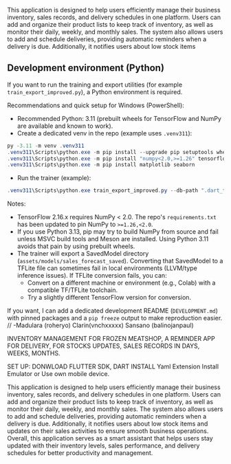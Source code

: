 This application is designed to help users efficiently manage their business inventory, sales records, and delivery schedules in one platform. 
Users can add and organize their product lists to keep track of inventory, as well as monitor their daily, weekly, and monthly sales. The system also 
allows users to add and schedule deliveries, providing automatic reminders when a delivery is due. Additionally, it notifies users about low stock items

## Development environment (Python)

If you want to run the training and export utilities (for example `train_export_improved.py`), a Python environment is required.

Recommendations and quick setup for Windows (PowerShell):

- Recommended Python: 3.11 (prebuilt wheels for TensorFlow and NumPy are available and known to work).
- Create a dedicated venv in the repo (example uses `.venv311`):

```powershell
py -3.11 -m venv .venv311
.venv311\Scripts\python.exe -m pip install --upgrade pip setuptools wheel
.venv311\Scripts\python.exe -m pip install "numpy<2.0,>=1.26" tensorflow==2.16.1 pandas scikit-learn
.venv311\Scripts\python.exe -m pip install matplotlib seaborn
```

- Run the trainer (example):

```powershell
.venv311\Scripts\python.exe train_export_improved.py --db-path ".dart_tool\sqflite_common_ffi\databases\app.db" --out-dir "assets/models" --epochs 100
```

Notes:
- TensorFlow 2.16.x requires NumPy < 2.0. The repo's `requirements.txt` has been updated to pin NumPy to `>=1.26,<2.0`.
- If you use Python 3.13, pip may try to build NumPy from source and fail unless MSVC build tools and Meson are installed. Using Python 3.11 avoids that pain by using prebuilt wheels.
- The trainer will export a SavedModel directory (`assets/models/sales_forecast_saved`). Converting that SavedModel to a TFLite file can sometimes fail in local environments (LLVM/type inference issues). If TFLite conversion fails, you can:
    - Convert on a different machine or environment (e.g., Colab) with a compatible TF/TFLite toolchain.
    - Try a slightly different TensorFlow version for conversion.

If you want, I can add a dedicated development README (`DEVELOPMENT.md`) with pinned packages and a `pip freeze` output to make reproduction easier.
// -Madulara (roheryo)
    Clarin(vnchxxxxx)
    Sansano (balinojanpaul)
    
INVENTORY MANAGEMENT FOR FROZEN MEATSHOP, A REMINDER APP FOR DELIVERY, FOR STOCKS UPDATES, SALES RECORDS IN DAYS, WEEKS, MONTHS.

SET UP: DONWLOAD FLUTTER SDK, DART
INSTALL Yaml Extension 
Install Emulator or Use own mobile device.


This application is designed to help users efficiently manage their business inventory, sales records, and delivery schedules in one platform. 
Users can add and organize their product lists to keep track of inventory, as well as monitor their daily, weekly, and monthly sales. The system also 
allows users to add and schedule deliveries, providing automatic reminders when a delivery is due. Additionally, it notifies users about low stock items
and updates on their sales activities to ensure smooth business operations. Overall, this application serves as a smart assistant that helps users stay 
updated with their inventory levels, sales performance, and delivery schedules for better productivity and management.



